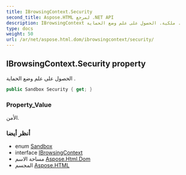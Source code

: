 ```yaml
---
title: IBrowsingContext.Security
second_title: Aspose.HTML لمرجع .NET API
description: IBrowsingContext ملكية. الحصول على علم وضع الحماية .
type: docs
weight: 50
url: /ar/net/aspose.html.dom/ibrowsingcontext/security/
---
```

## IBrowsingContext.Security property

الحصول على علم وضع الحماية .

```csharp
public Sandbox Security { get; }
```

### Property_Value

الأمن.

### أنظر أيضا

* enum [Sandbox](../../../aspose.html/sandbox/)
* interface [IBrowsingContext](../)
* مساحة الاسم [Aspose.Html.Dom](../../ibrowsingcontext/)
* المجسم [Aspose.HTML](../../../)


